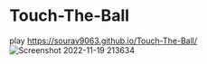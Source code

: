 # Touch-The-Ball
 
play https://sourav9063.github.io/Touch-The-Ball/
![Screenshot 2022-11-19 213634](https://user-images.githubusercontent.com/53114581/202858785-0711683e-262e-47ac-9822-f5383d9440de.jpg)
